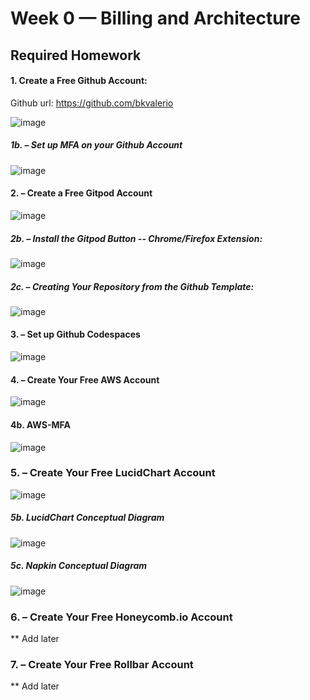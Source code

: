 # Week 0 — Billing and Architecture

## Required Homework

  #### 1. Create a Free Github Account: 
  Github url: https://github.com/bkvalerio
  
 ![image](https://user-images.githubusercontent.com/98062341/219820579-166b1f20-8e01-41fc-8d97-f012c40ddef3.png)

  ##### 1b. – Set up MFA on your Github Account
    
 ![image](https://user-images.githubusercontent.com/98062341/219556399-124bcb85-68a1-4aca-90cb-cf90d064bd5e.png)

  #### 2. – Create a Free Gitpod Account
  
 ![image](https://user-images.githubusercontent.com/98062341/219556633-792e48c9-d1c9-4a5c-83ef-a36f9a96a166.png)

  ##### 2b. – Install the Gitpod Button -- Chrome/Firefox Extension:
    
 ![image](https://user-images.githubusercontent.com/98062341/219556525-cd8893e1-0ec1-48c1-a31b-d797b0760e53.png)

  ##### 2c.  – Creating Your Repository from the Github Template:
    
 ![image](https://user-images.githubusercontent.com/98062341/219556744-84e4831a-e34d-4614-a7b9-6ee40a45bbd1.png)

  #### 3. – Set up Github Codespaces
  
 ![image](https://user-images.githubusercontent.com/98062341/219557015-4535c64b-0a64-4cf1-9979-bba5990741b4.png)
 
  #### 4. – Create Your Free AWS Account
  
 ![image](https://user-images.githubusercontent.com/98062341/219820413-5c1ee7ec-c501-439d-b08c-2f6464d202c9.png)

  #### 4b. AWS-MFA
 ![image](https://user-images.githubusercontent.com/98062341/219557389-a4f6630a-246e-4c06-8efe-a71f8eb94a36.png)
   
  ### 5. – Create Your Free LucidChart Account
  
 ![image](https://user-images.githubusercontent.com/98062341/219557497-a8d68249-b1a3-4aad-acd3-98a7d254b0f4.png)

  ##### 5b. LucidChart Conceptual Diagram
    
 ![image](https://user-images.githubusercontent.com/98062341/219557565-81af09df-9474-4bad-9f1e-da39d766cbef.png)
   
  ##### 5c. Napkin Conceptual Diagram
    
 ![image](https://user-images.githubusercontent.com/98062341/219557819-32538c92-63df-444c-8be2-92ad025bbbee.png)

  ### 6. – Create Your Free Honeycomb.io Account
  
  ** Add later
  
  ### 7. – Create Your Free Rollbar Account
  
  ** Add later

  



